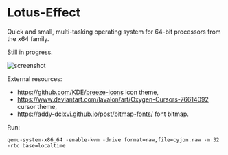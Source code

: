 # Lotus-Effect

Quick and small, multi-tasking operating system for 64-bit processors from the x64 family.

Still in progress.

![screenshot](https://blackdev.org/shot/1684.png)

External resources:

  -  https://github.com/KDE/breeze-icons icon theme,
  -  https://www.deviantart.com/lavalon/art/Oxygen-Cursors-76614092 cursor theme,
  -  https://addy-dclxvi.github.io/post/bitmap-fonts/ font bitmap.

Run:

	qemu-system-x86_64 -enable-kvm -drive format=raw,file=cyjon.raw -m 32 -rtc base=localtime
